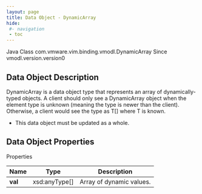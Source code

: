 ```yaml
---
layout: page
title: Data Object - DynamicArray
hide:
 #- navigation
 - toc
---
```






Java Class
    com.vmware.vim.binding.vmodl.DynamicArray
Since 
    vmodl.version.version0

## Data Object Description 

DynamicArray is a data object type that represents an array of dynamically-typed objects. A client should only see a DynamicArray object when the element type is unknown (meaning the type is newer than the client). Otherwise, a client would see the type as T[] where T is known. 

  * This data object must be updated as a whole.



## Data Object Properties

Properties

Name |  Type |  Description   
---|---|---  
**val**|  xsd:anyType[]|  Array of dynamic values.   
  
  

  

